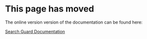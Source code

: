 # This page has moved

The online version version of the documentation can be found here:

[Search Guard Documentation](http://docs.search-guard.com/latest/internal-users-database)